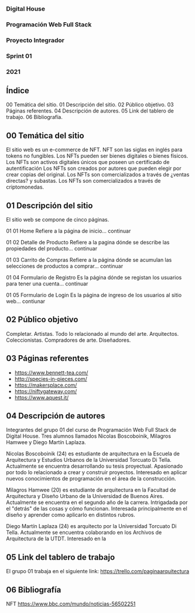 ### Digital House
### Programación Web Full Stack
### Proyecto Integrador
### Sprint 01
### 2021


## Índice
00 Temática del sitio.
01 Descripción del sitio.
02 Público objetivo.
03 Páginas referentes.
04 Descripción de autores.
05 Link del tablero de trabajo.
06 Bibliografía.


## 00 Temática del sitio
El sitio web es un e-commerce de NFT. 
NFT son las siglas  en inglés para tokens no fungibles.
Los NFTs pueden ser bienes digitales o bienes físicos.
Los NFTs son activos digitales únicos que poseen un certificado de autentificación 
Los NFTs son creados por autores que pueden elegir por crear copias del original.
Los NFTs son comercializados a través de ¿ventas directas? y subastas.
Los NFTs son comercializados a través de criptomonedas.


## 01 Descripción del sitio
El sitio web se compone de cinco páginas.

01 01 Home
Refiere a la página de inicio... continuar

01 02 Detalle de Producto
Refiere a la pagina dónde se describe las propiedades del producto... continuar

01 03 Carrito de Compras
Refiere a la página dónde se acumulan las selecciones de productos a comprar... continuar

01 04 Formulario de Registro
Es la página dónde se registan los usuarios para tener una cuenta... continuar

01 05 Formulario de Login
Es la página de ingreso de los usuarios al sitio web... contiunar

## 02 Público objetivo
Completar. Artistas. Todo lo relacionado al mundo del arte. Arquitectos. Coleccionistas. Compradores de arte. Diseñadores.


## 03 Páginas referentes

- https://www.bennett-tea.com/
- http://species-in-pieces.com/
- https://makersplace.com/
- https://niftygateway.com/
- https://www.aquest.it/ 

## 04 Descripción de autores
Integrantes del grupo 01 del curso de Programación Web Full Stack de Digital House.
Tres alumnos llamados Nicolas Boscoboinik, Milagros Hamwee y Diego Martín Laplaza.

Nicolas Boscoboinik (24) es estudiante de arquitectura en la Escuela de Arquitectura y Estudios Urbanos de la Universidad Torcuato Di Tella. Actualmente se encuentra desarrollando su tesis proyectual. Apasionado por todo lo relacionado a crear y construir proyectos. Interesado en aplicar nuevos conocimientos de programación en el área de la construcción.

Milagros Hamwee (20) es estudiante de arquitectura en la Facultad de Arquitectura y Diseño Urbano de la Universidad de Buenos Aires. Actualmente se encuentra en el segundo año de la carrera. Intrigadada por el "detrás" de las cosas y cómo funcionan. Interesada principalmente en el diseño y aprender como aplicarlo en distintos rubros.

Diego Martín Laplaza (24) es arquitecto por la Universidad Torcuato Di Tella. Actualmente se encuentra colaborando en los Archivos de Arquitectura de la UTDT. Interesado en la 


## 05 Link del tablero de trabajo
El grupo 01 trabaja en el siguiente link:
https://trello.com/paginaarquitectura


## 06 Bibliografía
NFT
https://www.bbc.com/mundo/noticias-56502251